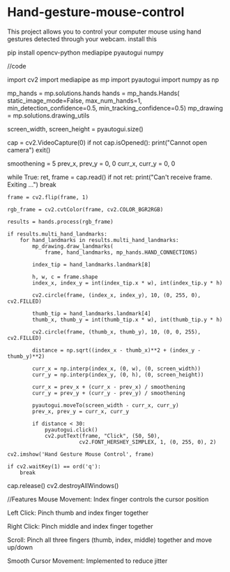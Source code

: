 # Hand-gesture-mouse-control
This project allows you to control your computer mouse using hand gestures detected through your webcam.
install this


pip install opencv-python mediapipe pyautogui numpy

//code

import cv2
import mediapipe as mp
import pyautogui
import numpy as np

mp_hands = mp.solutions.hands
hands = mp_hands.Hands(
    static_image_mode=False,
    max_num_hands=1,
    min_detection_confidence=0.5,
    min_tracking_confidence=0.5)
mp_drawing = mp.solutions.drawing_utils

screen_width, screen_height = pyautogui.size()

cap = cv2.VideoCapture(0)
if not cap.isOpened():
    print("Cannot open camera")
    exit()

smoothening = 5
prev_x, prev_y = 0, 0
curr_x, curr_y = 0, 0

while True:
    ret, frame = cap.read()
    if not ret:
        print("Can't receive frame. Exiting ...")
        break

    frame = cv2.flip(frame, 1)
    
    rgb_frame = cv2.cvtColor(frame, cv2.COLOR_BGR2RGB)
    
    results = hands.process(rgb_frame)
    
    if results.multi_hand_landmarks:
        for hand_landmarks in results.multi_hand_landmarks:
            mp_drawing.draw_landmarks(
                frame, hand_landmarks, mp_hands.HAND_CONNECTIONS)
            
            index_tip = hand_landmarks.landmark[8]

            h, w, c = frame.shape
            index_x, index_y = int(index_tip.x * w), int(index_tip.y * h)
            
            cv2.circle(frame, (index_x, index_y), 10, (0, 255, 0), cv2.FILLED)
    
            thumb_tip = hand_landmarks.landmark[4]
            thumb_x, thumb_y = int(thumb_tip.x * w), int(thumb_tip.y * h)
            
            cv2.circle(frame, (thumb_x, thumb_y), 10, (0, 0, 255), cv2.FILLED)
        
            distance = np.sqrt((index_x - thumb_x)**2 + (index_y - thumb_y)**2)

            curr_x = np.interp(index_x, (0, w), (0, screen_width))
            curr_y = np.interp(index_y, (0, h), (0, screen_height))
            
            curr_x = prev_x + (curr_x - prev_x) / smoothening
            curr_y = prev_y + (curr_y - prev_y) / smoothening
            
            pyautogui.moveTo(screen_width - curr_x, curr_y)
            prev_x, prev_y = curr_x, curr_y
            
            if distance < 30:
                pyautogui.click()
                cv2.putText(frame, "Click", (50, 50), 
                           cv2.FONT_HERSHEY_SIMPLEX, 1, (0, 255, 0), 2)
    
    cv2.imshow('Hand Gesture Mouse Control', frame)
    
    if cv2.waitKey(1) == ord('q'):
        break
cap.release()
cv2.destroyAllWindows()


//Features
Mouse Movement: Index finger controls the cursor position

Left Click: Pinch thumb and index finger together

Right Click: Pinch middle and index finger together

Scroll: Pinch all three fingers (thumb, index, middle) together and move up/down

Smooth Cursor Movement: Implemented to reduce jitter
